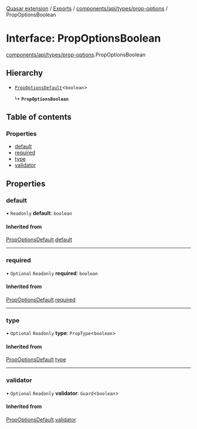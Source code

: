 [Quasar extension](../index.md) / [Exports](../modules.md) / [components/api/types/prop-options](../modules/components_api_types_prop_options.md) / PropOptionsBoolean

# Interface: PropOptionsBoolean

[components/api/types/prop-options](../modules/components_api_types_prop_options.md).PropOptionsBoolean

## Hierarchy

- [`PropOptionsDefault`](components_api_types_prop_options.PropOptionsDefault.md)<`boolean`\>

  ↳ **`PropOptionsBoolean`**

## Table of contents

### Properties

- [default](components_api_types_prop_options.PropOptionsBoolean.md#default)
- [required](components_api_types_prop_options.PropOptionsBoolean.md#required)
- [type](components_api_types_prop_options.PropOptionsBoolean.md#type)
- [validator](components_api_types_prop_options.PropOptionsBoolean.md#validator)

## Properties

### default

• `Readonly` **default**: `boolean`

#### Inherited from

[PropOptionsDefault](components_api_types_prop_options.PropOptionsDefault.md).[default](components_api_types_prop_options.PropOptionsDefault.md#default)

___

### required

• `Optional` `Readonly` **required**: `boolean`

#### Inherited from

[PropOptionsDefault](components_api_types_prop_options.PropOptionsDefault.md).[required](components_api_types_prop_options.PropOptionsDefault.md#required)

___

### type

• `Optional` `Readonly` **type**: `PropType`<`boolean`\>

#### Inherited from

[PropOptionsDefault](components_api_types_prop_options.PropOptionsDefault.md).[type](components_api_types_prop_options.PropOptionsDefault.md#type)

___

### validator

• `Optional` `Readonly` **validator**: `Guard`<`boolean`\>

#### Inherited from

[PropOptionsDefault](components_api_types_prop_options.PropOptionsDefault.md).[validator](components_api_types_prop_options.PropOptionsDefault.md#validator)
